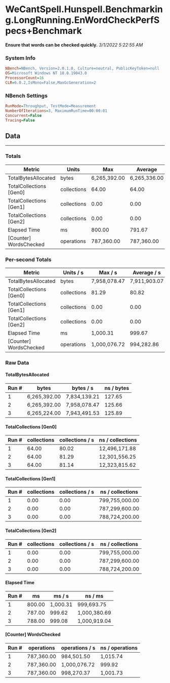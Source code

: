 ﻿# WeCantSpell.Hunspell.Benchmarking.LongRunning.EnWordCheckPerfSpecs+Benchmark
__Ensure that words can be checked quickly.__
_3/1/2022 5:22:55 AM_
### System Info
```ini
NBench=NBench, Version=2.0.1.0, Culture=neutral, PublicKeyToken=null
OS=Microsoft Windows NT 10.0.19043.0
ProcessorCount=16
CLR=6.0.2,IsMono=False,MaxGcGeneration=2
```

### NBench Settings
```ini
RunMode=Throughput, TestMode=Measurement
NumberOfIterations=3, MaximumRunTime=00:00:01
Concurrent=False
Tracing=False
```

## Data
-------------------

### Totals
|          Metric |           Units |             Max |         Average |             Min |          StdDev |
|---------------- |---------------- |---------------- |---------------- |---------------- |---------------- |
|TotalBytesAllocated |           bytes |    6,265,392.00 |    6,265,336.00 |    6,265,224.00 |           96.99 |
|TotalCollections [Gen0] |     collections |           64.00 |           64.00 |           64.00 |            0.00 |
|TotalCollections [Gen1] |     collections |            0.00 |            0.00 |            0.00 |            0.00 |
|TotalCollections [Gen2] |     collections |            0.00 |            0.00 |            0.00 |            0.00 |
|    Elapsed Time |              ms |          800.00 |          791.67 |          787.00 |            7.23 |
|[Counter] WordsChecked |      operations |      787,360.00 |      787,360.00 |      787,360.00 |            0.00 |

### Per-second Totals
|          Metric |       Units / s |         Max / s |     Average / s |         Min / s |      StdDev / s |
|---------------- |---------------- |---------------- |---------------- |---------------- |---------------- |
|TotalBytesAllocated |           bytes |    7,958,078.47 |    7,911,903.07 |    7,834,139.21 |       67,739.27 |
|TotalCollections [Gen0] |     collections |           81.29 |           80.82 |           80.02 |            0.69 |
|TotalCollections [Gen1] |     collections |            0.00 |            0.00 |            0.00 |            0.00 |
|TotalCollections [Gen2] |     collections |            0.00 |            0.00 |            0.00 |            0.00 |
|    Elapsed Time |              ms |        1,000.31 |          999.67 |          999.08 |            0.61 |
|[Counter] WordsChecked |      operations |    1,000,076.72 |      994,282.86 |      984,501.50 |        8,518.92 |

### Raw Data
#### TotalBytesAllocated
|           Run # |           bytes |       bytes / s |      ns / bytes |
|---------------- |---------------- |---------------- |---------------- |
|               1 |    6,265,392.00 |    7,834,139.21 |          127.65 |
|               2 |    6,265,392.00 |    7,958,078.47 |          125.66 |
|               3 |    6,265,224.00 |    7,943,491.53 |          125.89 |

#### TotalCollections [Gen0]
|           Run # |     collections | collections / s |ns / collections |
|---------------- |---------------- |---------------- |---------------- |
|               1 |           64.00 |           80.02 |   12,496,171.88 |
|               2 |           64.00 |           81.29 |   12,301,556.25 |
|               3 |           64.00 |           81.14 |   12,323,815.62 |

#### TotalCollections [Gen1]
|           Run # |     collections | collections / s |ns / collections |
|---------------- |---------------- |---------------- |---------------- |
|               1 |            0.00 |            0.00 |  799,755,000.00 |
|               2 |            0.00 |            0.00 |  787,299,600.00 |
|               3 |            0.00 |            0.00 |  788,724,200.00 |

#### TotalCollections [Gen2]
|           Run # |     collections | collections / s |ns / collections |
|---------------- |---------------- |---------------- |---------------- |
|               1 |            0.00 |            0.00 |  799,755,000.00 |
|               2 |            0.00 |            0.00 |  787,299,600.00 |
|               3 |            0.00 |            0.00 |  788,724,200.00 |

#### Elapsed Time
|           Run # |              ms |          ms / s |         ns / ms |
|---------------- |---------------- |---------------- |---------------- |
|               1 |          800.00 |        1,000.31 |      999,693.75 |
|               2 |          787.00 |          999.62 |    1,000,380.69 |
|               3 |          788.00 |          999.08 |    1,000,919.04 |

#### [Counter] WordsChecked
|           Run # |      operations |  operations / s | ns / operations |
|---------------- |---------------- |---------------- |---------------- |
|               1 |      787,360.00 |      984,501.50 |        1,015.74 |
|               2 |      787,360.00 |    1,000,076.72 |          999.92 |
|               3 |      787,360.00 |      998,270.37 |        1,001.73 |


